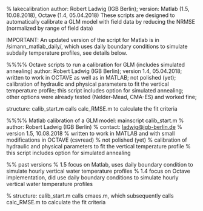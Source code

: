 % lakecalibration
author: Robert Ladwig (IGB Berlin);
version: Matlab (1.5, 10.08.2018), Octave (1.4, 05.04.2018)
These scripts are designed to automatically calibrate a GLM model with field data by reducing the NRMSE (normalized by range of field data)

IMPORTANT: An updated version of the script for Matlab is in /simann_matlab_daily/, which uses daily boundary conditions to simulate subdaily temperature profiles, see details below.

%%%% Octave scripts to run a calibration for GLM (includes simulated annealing)
author: Robert Ladwig (IGB Berlin);
version 1.4, 05.04.2018;
written to work in OCTAVE as well as in MATLAB;
not polished (yet);
calibration of hydraulic and physical parameters to fit the vertical temperature profile;
this script includes option for simulated annealing;
other options were already tested (Nelder-Mead, CMA-ES) and worked fine;

structure: calib_start.m calls calc_RMSE.m to calculate the fit criteria

%%%% Matlab calibration of a GLM model: mainscript calib_start.m
% author: Robert Ladwig (IGB Berlin)
% contact: ladwig@igb-berlin.de
% version 1.5, 10.08.2018
% written to work in MATLAB and with small modifications in OCTAVE (csvread)
% not polished (yet)
% calibration of hydraulic and physical parameters to fit the vertical temperature profile
% this script includes option for simulated annealing

%% past versions
% 1.5   focus on Matlab, uses daily boundary condition to simulate hourly vertical water temperature profiles
% 1.4   focus on Octave implementation, did use daily boundary conditions to simulate hourly vertical water temperature profiles

% structure: calib_start.m calls cmaes.m, which subsequently calls calc_RMSE.m to calculate the fit criteria

